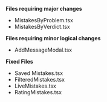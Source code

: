 **Files requiring major changes**
- MistakesByProblem.tsx
- MistakesByVerdict.tsx

**Files requiring minor logical changes**
- AddMessageModal.tsx

**Fixed Files**
- Saved Mistakes.tsx
- FilteredMistakes.tsx
- LiveMistakes.tsx
- RatingMistakes.tsx